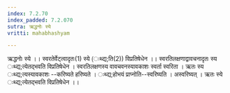 ```yaml
---
index: 7.2.70
index_padded: 7.2.070
sutra: ऋद्धनोः स्ये
vritti: mahabhashyam

---
```

 ऋद्धनोः स्ये ।। स्वरतेर्वेट्त्वादृतः(1) स्ये (ःथ्द्य;ति(2)) विप्रतिषेधेन ।। स्वरतिलक्षणाद्वावचनादृतः स्य ःथ्द्य;त्येतद्भवति विप्रतिषेधेन । स्वरतिलक्षणस्य वावचवनस्यावकाशः स्वर्ता स्वरिता । ऋतः स्य ःथ्द्य;त्यस्यावकाशः --करिष्यते हरिष्यते । ःथ्द्य;होभयं प्राप्नोति--स्वरिष्यति । अस्वरिष्यत् । ऋतः स्ये ःथ्द्य;त्येतद्भवति विप्रतिषेधेन ।। 